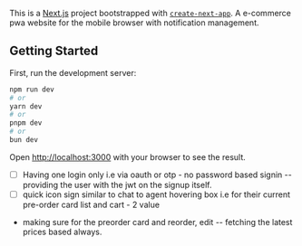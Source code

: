 This is a [Next.js](https://nextjs.org) project bootstrapped with [`create-next-app`](https://nextjs.org/docs/app/api-reference/cli/create-next-app).
A e-commerce pwa website for the mobile browser with notification management.

## Getting Started

First, run the development server:
```bash
npm run dev
# or
yarn dev
# or
pnpm dev
# or
bun dev
```

Open [http://localhost:3000](http://localhost:3000) with your browser to see the result.

- [ ] Having one login only i.e via oauth or otp - no password based signin -- providing the user with the jwt on the signup itself.
- [ ] quick icon sign similar to chat to agent hovering box i.e for their current pre-order card list and cart - 2 value

- making sure for the preorder card and reorder, edit -- fetching the latest prices based always.